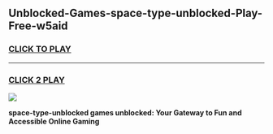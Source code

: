
## Unblocked-Games-space-type-unblocked-Play-Free-w5aid
<h3>
<a href="https://premium76.site?title=space-type-unblocked&ref=21A">CLICK TO PLAY</a></h3>
<hr>

<h3>
<a href="https://premium76.site?title=space-type-unblocked&ref=21A">CLICK 2 PLAY</a>
  
</h3>

<a href="https://premium76.site?title=space-type-unblocked&ref=21A"><img src="https://clearcache.store/games.png"></a>


**space-type-unblocked games unblocked: Your Gateway to Fun and Accessible Online Gaming**
